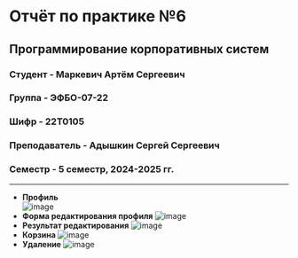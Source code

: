 # Отчёт по практике №6

## Программирование корпоративных систем

### Студент - **Маркевич Артём Сергеевич**

### Группа - **ЭФБО-07-22**

### Шифр - **22Т0105**

### Преподаватель - **Адышкин Сергей Сергеевич**

### Семестр - 5 семестр, 2024-2025 гг.

---

- **Профиль**  
![image](https://github.com/user-attachments/assets/2f5b4485-87ad-4ae1-af71-62a653870ae2)
- **Форма редактирования профиля**
![image](https://github.com/user-attachments/assets/f90fbf56-28b2-46a8-a6b1-e61455056b17)
- **Результат редактирования**
![image](https://github.com/user-attachments/assets/89c31380-f93e-490f-ae91-234a94ed36f6)
- **Корзина**
![image](https://github.com/user-attachments/assets/fdf7c108-f9ec-4444-ba6f-fe853942def8)
- **Удаление**
![image](https://github.com/user-attachments/assets/23680bd9-bd63-4533-998a-1d68d417962f)


